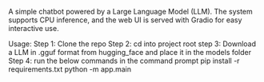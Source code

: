 A simple chatbot powered by a Large Language Model (LLM).
The system supports CPU inference, and the web UI is served with Gradio for easy interactive use.

Usage:
Step 1: Clone the repo
Step 2: cd into project root
step 3: Download a LLM in .gguf format from hugging_face and place it in the models folder
Step 4: run the below commands in the command prompt
        pip install -r requirements.txt
        python -m app.main